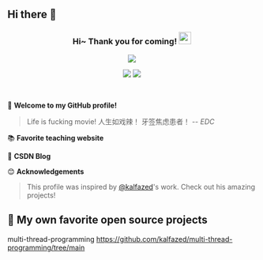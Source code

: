 ## Hi there 👋

<h3 align="center">
    Hi~ Thank you for coming!
    <img src="./imgs/hands.webp" width="25px">
</h3>

<!-- Typing SVG - https://github.com/DenverCoder1/readme-typing-svg -->
<!-- Typing SVG Fast Demo - https://readme-typing-svg.herokuapp.com/demo/ -->
<p align="center">
    <img src="https://readme-typing-svg.herokuapp.com?color=e65e2a&width=450&height=45&lines=Always+like+to+explore+new+things">
</p>

<p align="center">
    <img src="https://img.shields.io/badge/gender-%F0%9F%A4%B5 gentleman-critical">
    <img src="https://img.shields.io/static/v1?label=Location&message=Suzhou&color=7BB32E&logo=audacity">
</p>

<br/>

🎉 **Welcome to my GitHub profile!**
> Life is fucking movie!
> 人生如戏辣！
> 牙签焦虑患者！
> -- <cite><em>EDC</em></cite>

📚 **Favorite teaching website**


📝 **CSDN Blog**


😊 **Acknowledgements**

>This profile was inspired by [@kalfazed](https://github.com/kalfazed)'s work. Check out his amazing projects!

## 📘 My own favorite open source projects
multi-thread-programming  https://github.com/kalfazed/multi-thread-programming/tree/main
